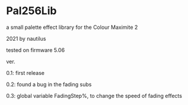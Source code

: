 # Pal256Lib

a small palette effect library for the Colour Maximite 2

2021 by nautilus

tested on firmware 5.06

ver.

0.1: first release

0.2: found a bug in the fading subs

0.3: global variable FadingStep%, to change the speed of fading effects
